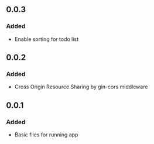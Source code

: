 ## 0.0.3
### Added
- Enable sorting for todo list

## 0.0.2
### Added
- Cross Origin Resource Sharing by gin-cors middleware

## 0.0.1
### Added
- Basic files for running app
